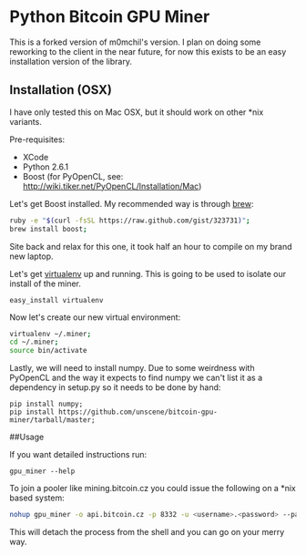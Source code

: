 Python Bitcoin GPU Miner
=======================================

This is a forked version of m0mchil's version.  I plan on doing some reworking to the client in the near future, for now this exists to be an easy installation version of the library.


## Installation (OSX)


I have only tested this on Mac OSX, but it should work on other *nix variants.

Pre-requisites:

*   XCode
*   Python 2.6.1
*   Boost (for PyOpenCL, see: http://wiki.tiker.net/PyOpenCL/Installation/Mac)

Let's get Boost installed.  My recommended way is through [brew](http://mxcl.github.com/homebrew/):

``` bash
ruby -e "$(curl -fsSL https://raw.github.com/gist/323731)";
brew install boost;
```

Site back and relax for this one, it took half an hour to compile on my brand new laptop.

Let's get [virtualenv](http://www.virtualenv.org/en/latest/) up and running.  This is going to be used to isolate our install of the miner.

``` 
easy_install virtualenv
```

Now let's create our new virtual environment:

``` bash 
virtualenv ~/.miner;
cd ~/.miner;
source bin/activate
```

Lastly, we will need to install numpy.  Due to some weirdness with PyOpenCL and the way it expects to find numpy we can't list it as a dependency in setup.py so it needs to be done by hand:

```
pip install numpy; 
pip install https://github.com/unscene/bitcoin-gpu-miner/tarball/master;
```

##Usage

If you want detailed instructions run:

```
gpu_miner --help
```

To join a pooler like mining.bitcoin.cz you could issue the following on a *nix based system:

``` bash 
nohup gpu_miner -o api.bitcoin.cz -p 8332 -u <username>.<password> --pass <password> -d 0 & 
```

This will detach the process from the shell and you can go on your merry way.
